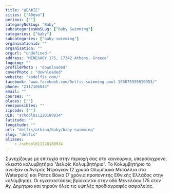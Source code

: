 ```yaml
---
title: "ΔΕΛΦΙΣ"
cities: ["Αθήνα"]
perioxi: [""]
categoryNoSLug: "Baby"
subcategoriesNoSLug: ["Baby Swimming"]
categories: ["baby"]
subcategories: ["baby-swimming"]
organisationid: ""
organisation: ""
orgurl: "undefined-"
address: "ΜΕΝΕΛΑΟΥ 175, 17342 Athens, Greece"
logoimg: ""
profilePhoto : "downloaded"
coverPhoto : "downloaded"
website: "kodelfis.com/"
facebook: "www.facebook.com/Delfis-swimming-pool-150875995019953/"
phone: "2117106044"
email: ""
courses: ""
places: [""]
rensponsibles: ""
zipcode: [""]
UID: "school011220180934"
latitude: ""
longitude: ""
url: "delfis/athina/baby/baby-swimming"
slug: "delfis"
aliases:
    - /school011220180934
---
```





Συνεχίζουμε με επιτυχία στην περιοχή σας στο καινούργιο, υπερσύγχρονο, κλειστό κολυμβητήριο &quot;Δελφίς Κολυμβητήριο&quot;. Το Κολυμβητήριο το άνοιξαν οι Άντριτς Ντράγκαν (2 χρυσά Ολυμπιακά Μετάλλια στο Waterpolo) και Ράτσε Βόικο (7 χρόνια προπονητής Εθνικής Ελλάδος στην κολύμβηση). Οι εγκαταστάσεις βρίσκονται στην οδό Μενελάου 175 στον Αγ. Δημήτριο και τηρούν όλες τις υψηλές προδιαγραφές ασφαλείας.
